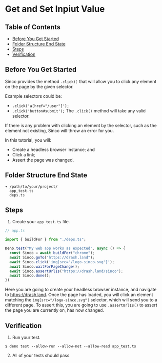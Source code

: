 # Get and Set Inpiut Value

## Table of Contents

* [Before You Get Started](#before-you-get-started)
* [Folder Structure End State](#folder-structure-end-state)
* [Steps](#steps)
* [Verification](#verification)

## Before You Get Started

Sinco provides the method `.click()` that will allow you to click any element on the page by the given selector.

Example selectors could be:

* `.click('a[href="/user"]');`
* `.click('button#submit');`
The `.click()` method will take any valid selector.

If there is any problem with clicking an element by the selector, such as the element not existing, Sinco will throw an error for you.

In this tutorial, you will:

* Create a headless browser instance; and
* Click a link;
* Assert the page was changed.

## Folder Structure End State

```text
▾ /path/to/your/project/
  app_test.ts
  deps.ts
```

## Steps

1. Create your `app_test.ts` file.

  ```typescript
  // app.ts

  import { buildFor } from "./deps.ts";

  Deno.test("My web app works as expected", async () => {
    const Sinco = await buildFor("chrome");
    await Sinco.goTo("https://drash.land");
    await Sinco.click('img[src="/logo-sinco.svg"]');
    await Sinco.waitForPageChange();
    await Sinco.assertUrlIs("https://drash.land/sinco");
    await Sinco.done();
  })
  ```

Here you are going to create your headless browser instance, and navigate to https://drash.land. Once the page has loaded, you will click an element matching the `img[src="/logo-sinco.svg"]` selector, which will send you to a different page. To assert this, you are going to use `.assertUrlIs()` to assert the page you are currently on, has now changed.

## Verification

1. Run your test.

  ```shell
  $ deno test --allow-run --allow-net --allow-read app_test.ts
  ```

2. All of your tests should pass